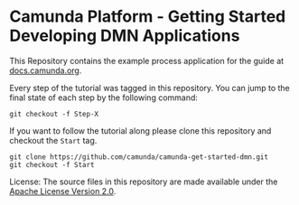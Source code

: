 # Camunda Platform - Getting Started Developing DMN Applications

This Repository contains the example process application for the guide at [docs.camunda.org](https://docs.camunda.org/get-started/dmn/).

Every step of the tutorial was tagged in this repository. You can jump to the final state of each step
by the following command:

```
git checkout -f Step-X
```

If you want to follow the tutorial along please clone this repository and checkout the `Start` tag.

```
git clone https://github.com/camunda/camunda-get-started-dmn.git
git checkout -f Start
```

License: The source files in this repository are made available under the [Apache License Version 2.0](./LICENSE).
